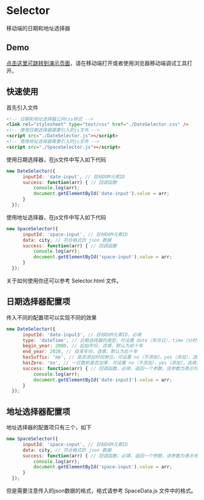 # Selector
移动端的日期和地址选择器
## Demo
[点击这里可跳转到演示页面](https://hamger.github.io/demo/mySelector/Selector.html)，请在移动端打开或者使用浏览器移动端调试工具打开。 
## 快速使用 
首先引入文件
```html
<!-- 日期和地址选择器公共css样式 -->
<link rel="stylesheet" type="text/css" href="./DateSelector.css" />
<!-- 使用日期选择器需要引入的js文件 -->
<script src="./DateSelector.js"></script>
<!-- 使用地址选择器需要引入的js文件 -->
<script src="./SpaceSelector.js"></script>
```
使用日期选择器，在js文件中写入如下代码
```js
new DateSelector({
      inputId: 'date-input', // 目标DOM元素ID
      success: function(arr) { // 回调函数
          console.log(arr);
          document.getElementById('date-input').value = arr;
      }
  });
```
使用地址选择器，在js文件中写入如下代码
```js
new SpaceSelector({
      inputId: 'space-input', // 目标DOM元素ID
      data: city, // 符合格式的 json 数据
      success: function(arr) { // 回调函数
          console.log(arr);
          document.getElementById('space-input').value = arr;
      }
  });
```
关于如何使用你还可以参考 Selector.html 文件。
## 日期选择器配置项
传入不同的配置项可以实现不同的效果
```js
new DateSelector({
      inputId: 'date-input3', // 目标DOM元素ID，必填
      type: 'dateTime', // 日期选择器的类型，可设置 date（年月日），time（分时），dateTime(年月日时分)，选填，默认值为 date
      begin_year: 2000, // 起始年份，选填，默认为前十年
      end_year: 2020, // 结束年份，选填，默认为后十年
      hasSuffix: 'no', // 是否添加时间单位，可设置 no（不添加），yes（添加），选填，默认值为 yes
      hasZero: 'no', // 一位数前是否加零，可设置 no（不添加），yes（添加），选填，默认值为 yes
      success: function(arr) { // 回调函数，必填，返回一个参数，该参数为表示时间的数组，如[2002,2,2]表示2002年2月2号
          console.log(arr);
          document.getElementById('date-input3').value = arr;
      }
  });
```
## 地址选择器配置项
地址选择器的配置项只有三个，如下
```js
new SpaceSelector({
      inputId: 'space-input', // 目标DOM元素ID
      data: city, // 符合格式的 json 数据
      success: function(arr) { // 回调函数，必填，返回一个参数，该参数为表示地址的数组，如["广东", "湛江", "赤坎区"]
          console.log(arr);
          document.getElementById('space-input').value = arr;
      }
  });
```
但是需要注意传入的json数据的格式，格式请参考 SpaceData.js 文件中的格式。
